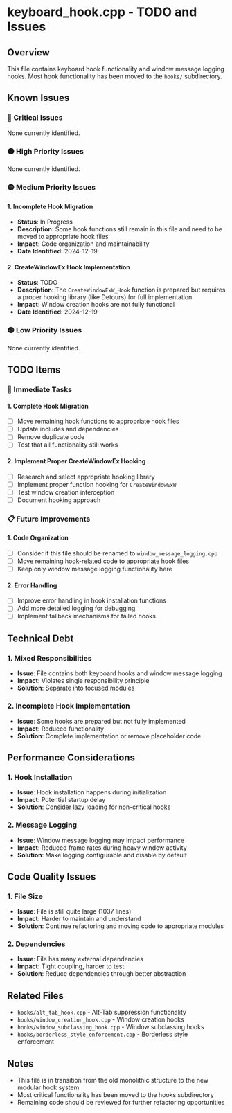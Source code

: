 # keyboard_hook.cpp - TODO and Issues

## Overview
This file contains keyboard hook functionality and window message logging hooks. Most hook functionality has been moved to the `hooks/` subdirectory.

## Known Issues

### 🔴 Critical Issues
None currently identified.

### 🟠 High Priority Issues
None currently identified.

### 🟡 Medium Priority Issues

#### 1. Incomplete Hook Migration
- **Status**: In Progress
- **Description**: Some hook functions still remain in this file and need to be moved to appropriate hook files
- **Impact**: Code organization and maintainability
- **Date Identified**: 2024-12-19

#### 2. CreateWindowEx Hook Implementation
- **Status**: TODO
- **Description**: The `CreateWindowExW_Hook` function is prepared but requires a proper hooking library (like Detours) for full implementation
- **Impact**: Window creation hooks are not fully functional
- **Date Identified**: 2024-12-19

### 🟢 Low Priority Issues
None currently identified.

## TODO Items

### 🔧 Immediate Tasks

#### 1. Complete Hook Migration
- [ ] Move remaining hook functions to appropriate hook files
- [ ] Update includes and dependencies
- [ ] Remove duplicate code
- [ ] Test that all functionality still works

#### 2. Implement Proper CreateWindowEx Hooking
- [ ] Research and select appropriate hooking library
- [ ] Implement proper function hooking for `CreateWindowExW`
- [ ] Test window creation interception
- [ ] Document hooking approach

### 📋 Future Improvements

#### 1. Code Organization
- [ ] Consider if this file should be renamed to `window_message_logging.cpp`
- [ ] Move remaining hook-related code to appropriate hook files
- [ ] Keep only window message logging functionality here

#### 2. Error Handling
- [ ] Improve error handling in hook installation functions
- [ ] Add more detailed logging for debugging
- [ ] Implement fallback mechanisms for failed hooks

## Technical Debt

### 1. Mixed Responsibilities
- **Issue**: File contains both keyboard hooks and window message logging
- **Impact**: Violates single responsibility principle
- **Solution**: Separate into focused modules

### 2. Incomplete Hook Implementation
- **Issue**: Some hooks are prepared but not fully implemented
- **Impact**: Reduced functionality
- **Solution**: Complete implementation or remove placeholder code

## Performance Considerations

### 1. Hook Installation
- **Issue**: Hook installation happens during initialization
- **Impact**: Potential startup delay
- **Solution**: Consider lazy loading for non-critical hooks

### 2. Message Logging
- **Issue**: Window message logging may impact performance
- **Impact**: Reduced frame rates during heavy window activity
- **Solution**: Make logging configurable and disable by default

## Code Quality Issues

### 1. File Size
- **Issue**: File is still quite large (1037 lines)
- **Impact**: Harder to maintain and understand
- **Solution**: Continue refactoring and moving code to appropriate modules

### 2. Dependencies
- **Issue**: File has many external dependencies
- **Impact**: Tight coupling, harder to test
- **Solution**: Reduce dependencies through better abstraction

## Related Files
- `hooks/alt_tab_hook.cpp` - Alt-Tab suppression functionality
- `hooks/window_creation_hook.cpp` - Window creation hooks
- `hooks/window_subclassing_hook.cpp` - Window subclassing hooks
- `hooks/borderless_style_enforcement.cpp` - Borderless style enforcement

## Notes
- This file is in transition from the old monolithic structure to the new modular hook system
- Most critical functionality has been moved to the hooks subdirectory
- Remaining code should be reviewed for further refactoring opportunities
